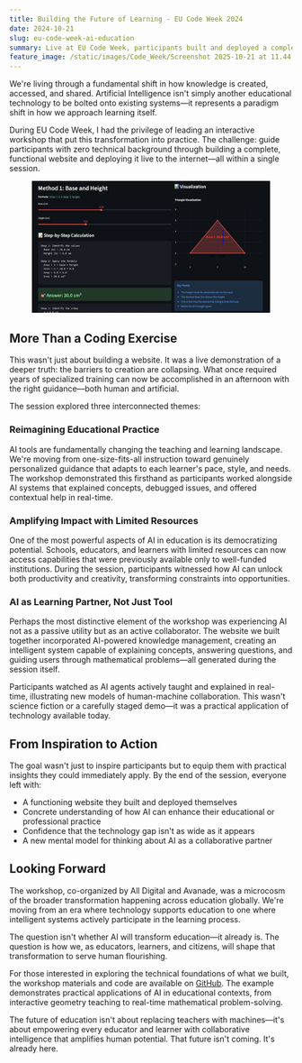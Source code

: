 ```yaml
---
title: Building the Future of Learning - EU Code Week 2024
date: 2024-10-21
slug: eu-code-week-ai-education
summary: Live at EU Code Week, participants built and deployed a complete website in real-time—no coding experience required. This hands-on demonstration showcased how AI is fundamentally transforming education from a productivity tool into a genuine learning partner.
feature_image: /static/images/Code_Week/Screenshot 2025-10-21 at 11.44.03.png
---
```


<p>We're living through a fundamental shift in how knowledge is created, accessed, and shared. Artificial Intelligence isn't simply another educational technology to be bolted onto existing systems—it represents a paradigm shift in how we approach learning itself.</p>

<p>During EU Code Week, I had the privilege of leading an interactive workshop that put this transformation into practice. The challenge: guide participants with zero technical background through building a complete, functional website and deploying it live to the internet—all within a single session.</p>

<figure class="kg-card kg-image-card">
    <img src="/static/images/Code_Week/Screenshot 2025-10-21 at 11.44.03.png" class="kg-image" alt="EU Code Week workshop demonstration" />
</figure>

<h2>More Than a Coding Exercise</h2>

<p>This wasn't just about building a website. It was a live demonstration of a deeper truth: the barriers to creation are collapsing. What once required years of specialized training can now be accomplished in an afternoon with the right guidance—both human and artificial.</p>

<p>The session explored three interconnected themes:</p>

<h3>Reimagining Educational Practice</h3>

<p>AI tools are fundamentally changing the teaching and learning landscape. We're moving from one-size-fits-all instruction toward genuinely personalized guidance that adapts to each learner's pace, style, and needs. The workshop demonstrated this firsthand as participants worked alongside AI systems that explained concepts, debugged issues, and offered contextual help in real-time.</p>

<h3>Amplifying Impact with Limited Resources</h3>

<p>One of the most powerful aspects of AI in education is its democratizing potential. Schools, educators, and learners with limited resources can now access capabilities that were previously available only to well-funded institutions. During the session, participants witnessed how AI can unlock both productivity and creativity, transforming constraints into opportunities.</p>

<h3>AI as Learning Partner, Not Just Tool</h3>

<p>Perhaps the most distinctive element of the workshop was experiencing AI not as a passive utility but as an active collaborator. The website we built together incorporated AI-powered knowledge management, creating an intelligent system capable of explaining concepts, answering questions, and guiding users through mathematical problems—all generated during the session itself.</p>

<p>Participants watched as AI agents actively taught and explained in real-time, illustrating new models of human-machine collaboration. This wasn't science fiction or a carefully staged demo—it was a practical application of technology available today.</p>

<h2>From Inspiration to Action</h2>

<p>The goal wasn't just to inspire participants but to equip them with practical insights they could immediately apply. By the end of the session, everyone left with:</p>

<ul>
<li>A functioning website they built and deployed themselves</li>
<li>Concrete understanding of how AI can enhance their educational or professional practice</li>
<li>Confidence that the technology gap isn't as wide as it appears</li>
<li>A new mental model for thinking about AI as a collaborative partner</li>
</ul>

<h2>Looking Forward</h2>

<p>The workshop, co-organized by All Digital and Avanade, was a microcosm of the broader transformation happening across education globally. We're moving from an era where technology supports education to one where intelligent systems actively participate in the learning process.</p>

<p>The question isn't whether AI will transform education—it already is. The question is how we, as educators, learners, and citizens, will shape that transformation to serve human flourishing.</p>

<p>For those interested in exploring the technical foundations of what we built, the workshop materials and code are available on <a href="https://github.com/FergusKidd/EU_code_week_website_example">GitHub</a>. The example demonstrates practical applications of AI in educational contexts, from interactive geometry teaching to real-time mathematical problem-solving.</p>

<p>The future of education isn't about replacing teachers with machines—it's about empowering every educator and learner with collaborative intelligence that amplifies human potential. That future isn't coming. It's already here.</p>

